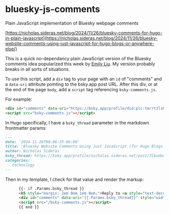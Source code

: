 # bluesky-js-comments
Plain JavaScript implementation of Bluesky webpage comments


[https://nicholas.sideras.net/blog/2024/11/26/bluesky-comments-for-hugo-in-plain-javascript](https://nicholas.sideras.net/blog/2024/11/26/bluesky-website-comments-using-just-javascript-for-hugo-blogs-or-anywhere-else/)

This is a quick no-dependancy plain JavaScript version of the Bluesky comments idea popularized this week by [Emily Liu](https://emilyliu.me/blog/comments). My version probably breaks in all sorts of situations.


To use this script, add a `div` tag to your page with an `id` of "comments" and a `data-uri` attribute pointing to the bsky.app post URL. After this div, or at the end of the page `body`, add a `script` tag referencing `bsky-comments.js`.

For example:

```HTML
<div id="comments" data-uri="https://bsky.app/profile/did:plc:tmrrt2lsbtbippdbqky7umi6/post/3lbkaag45us2o" style="width: 600px;"></div>
<script src="bsky-comments.js"></script>
```


In Hugo specifically, I have a `bsky_thread` parameter in the markdown frontmatter params:

```markdown
---
date: '2024-11-26T08:06:35-06:00'
title: 'Bluesky Website Comments Using Just JavaScript (for Hugo Blogs or Anywhere Else)'
author: Nicholas Sideras
bsky_thread: https://bsky.app/profile/nicholas.sideras.net/post/3lbudoukz7c2y
categories:
 - technology
---
```

Then in my template, I check for that value and render the markup:
```HTML
      {{- if .Params.bsky_thread }}
      <h5 style="margin: 2em 0em 1em 0em;">Reply to <a style="text-decoration: underline;" href="{{.Params.bsky_thread}}">this post on Bluesky</a> to leave a comment</h5>
      <div id="comments" data-uri="{{.Params.bsky_thread}}" style="width: 600px; margin-bottom: 2em;"></div>
      <script src="/bsky-comments.js"></script>
      {{ end }}
```
